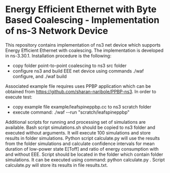 
# Energy Efficient Ethernet with Byte Based Coalescing - Implementation of ns-3 Network Device

This repository contains implementation of ns3 net device which supports Energy Efficient Ethernet with coalescing. The implementation is developed in ns-3.30.1.  Installation procedure is the following:

- copy folder point-to-point coalescing to ns3 src folder
- configure ns3 and build EEE net device using commands ./waf configure, and ./waf build
 
Associated example file requires uses PPBP application which can be obtained from https://github.com/sharan-naribole/PPBP-ns3. In order to execute test:

- copy example file example/leafspineppbp.cc to ns3 scratch folder
- execute command: ./waf --run "scratch/leafspineppbp"

Additional scripts for running and processing set of simulations are available. Bash script simulations.sh should be copied to ns3 folder and executed without arguments. It will execute 100 simulations and store results in folder simulations. Python script calculate.py will use the results from the folder simulations and calculate confidence intervals for mean duration of low-power state E[Toff] and ratio of energy consumption with and without EEE. Script should be located in the folder which contain folder simulations. It can be executed using command: python calculate.py . Script calculate.py will store its results in file results.txt.




